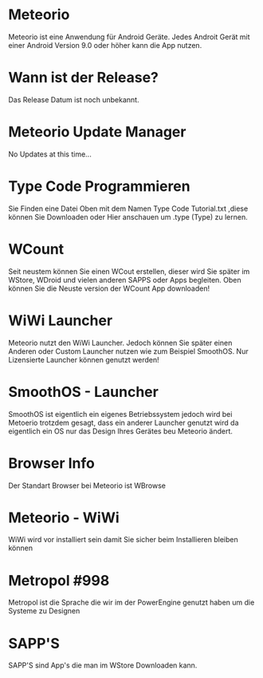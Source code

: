 # Meteorio
Meteorio ist eine Anwendung für Android Geräte.
Jedes Androit Gerät mit einer Android Version 9.0 oder höher kann die App nutzen.

# Wann ist der Release?
Das Release Datum ist noch unbekannt.

# Meteorio Update Manager
No Updates at this time...

# Type Code Programmieren
Sie Finden eine Datei Oben mit dem Namen Type Code Tutorial.txt ,diese können Sie Downloaden oder Hier anschauen um .type (Type) zu lernen.

# WCount
Seit neustem können Sie einen WCout  erstellen, dieser wird Sie später im WStore, WDroid und vielen anderen SAPPS oder Apps begleiten. Oben können Sie die Neuste version der WCount App downloaden!

# WiWi Launcher
Meteorio nutzt den WiWi Launcher.
Jedoch können Sie später einen Anderen oder Custom Launcher nutzen wie zum Beispiel SmoothOS.
Nur Lizensierte Launcher können genutzt werden!

# SmoothOS - Launcher
SmoothOS ist eigentlich ein eigenes Betriebssystem jedoch wird bei Metoerio trotzdem gesagt, dass ein anderer Launcher genutzt wird da eigentlich ein OS nur das Design Ihres Gerätes beu Meteorio ändert.

# Browser Info
Der Standart Browser bei Meteorio ist WBrowse

# Meteorio - WiWi 
WiWi wird vor installiert sein damit Sie sicher beim Installieren bleiben können

# Metropol #998
Metropol ist die Sprache die wir im der PowerEngine genutzt haben um die Systeme zu Designen

# SAPP'S 
SAPP'S sind App's die man im WStore Downloaden kann.
